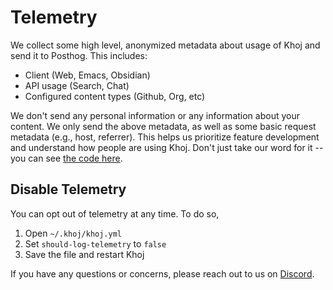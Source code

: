 # Telemetry

We collect some high level, anonymized metadata about usage of Khoj and send it to Posthog. This includes:
- Client (Web, Emacs, Obsidian)
- API usage (Search, Chat)
- Configured content types (Github, Org, etc)

We don't send any personal information or any information about your content. We only send the above metadata, as well as some basic request metadata (e.g., host, referrer). This helps us prioritize feature development and understand how people are using Khoj. Don't just take our word for it -- you can see [the code here](https://github.com/khoj-ai/khoj/tree/master/src/telemetry).

## Disable Telemetry

You can opt out of telemetry at any time. To do so,
1. Open `~/.khoj/khoj.yml`
2. Set `should-log-telemetry` to `false`
3. Save the file and restart Khoj

If you have any questions or concerns, please reach out to us on [Discord](https://discord.gg/BDgyabRM6e).
